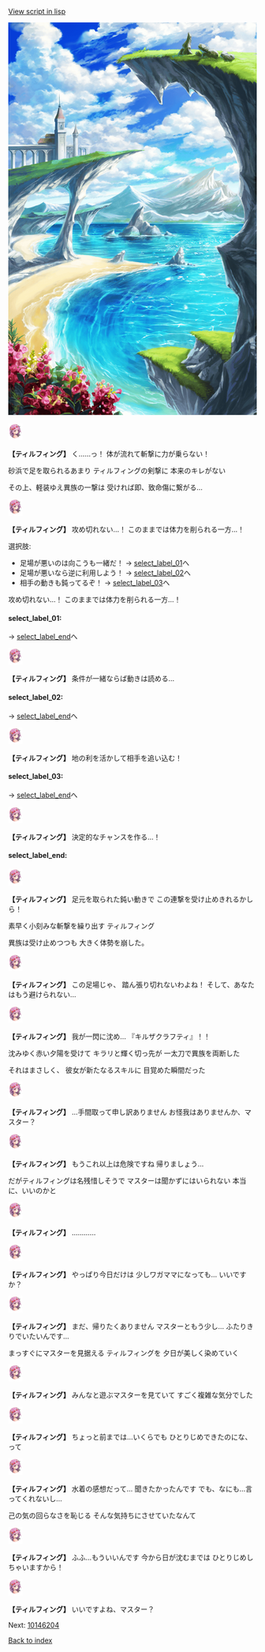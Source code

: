 [View script in lisp](../scripts/10146203.txt)

![lake.png](../images/backgrounds/lake.png)

<img src="../images/units/101461.png" alt="101461.png" height="34"/>

**【ティルフィング】**
く……っ！
体が流れて斬撃に力が乗らない！

砂浜で足を取られるあまり
ティルフィングの剣撃に
本来のキレがない

その上、軽装ゆえ異族の一撃は
受ければ即、致命傷に繋がる…

<img src="../images/units/101461.png" alt="101461.png" height="34"/>

**【ティルフィング】**
攻め切れない…！
このままでは体力を削られる一方…！

選択肢:
- 足場が悪いのは向こうも一緒だ！ → [select_label_01](#select_label_01)へ
- 足場が悪いなら逆に利用しよう！ → [select_label_02](#select_label_02)へ
- 相手の動きも鈍ってるぞ！ → [select_label_03](#select_label_03)へ

攻め切れない…！
このままでは体力を削られる一方…！

#### select_label_01:
 → [select_label_end](#select_label_end)へ

<img src="../images/units/101461.png" alt="101461.png" height="34"/>

**【ティルフィング】**
条件が一緒ならば動きは読める…

#### select_label_02:
 → [select_label_end](#select_label_end)へ

<img src="../images/units/101461.png" alt="101461.png" height="34"/>

**【ティルフィング】**
地の利を活かして相手を追い込む！

#### select_label_03:
 → [select_label_end](#select_label_end)へ

<img src="../images/units/101461.png" alt="101461.png" height="34"/>

**【ティルフィング】**
決定的なチャンスを作る…！

#### select_label_end:

<img src="../images/units/101461.png" alt="101461.png" height="34"/>

**【ティルフィング】**
足元を取られた鈍い動きで
この連撃を受け止めきれるかしら！

素早く小刻みな斬撃を繰り出す
ティルフィング

異族は受け止めつつも
大きく体勢を崩した。

<img src="../images/units/101461.png" alt="101461.png" height="34"/>

**【ティルフィング】**
この足場じゃ、
踏ん張り切れないわよね！
そして、あなたはもう避けられない…

<img src="../images/units/101461.png" alt="101461.png" height="34"/>

**【ティルフィング】**
我が一閃に沈め…
『キルザクラフティ』！！

沈みゆく赤い夕陽を受けて
キラリと輝く切っ先が
一太刀で異族を両断した

それはまさしく、
彼女が新たなるスキルに
目覚めた瞬間だった

<img src="../images/units/101461.png" alt="101461.png" height="34"/>

**【ティルフィング】**
…手間取って申し訳ありません
お怪我はありませんか、マスター？

<img src="../images/units/101461.png" alt="101461.png" height="34"/>

**【ティルフィング】**
もうこれ以上は危険ですね
帰りましょう…

だがティルフィングは名残惜しそうで
マスターは聞かずにはいられない
本当に、いいのかと

<img src="../images/units/101461.png" alt="101461.png" height="34"/>

**【ティルフィング】**
…………

<img src="../images/units/101461.png" alt="101461.png" height="34"/>

**【ティルフィング】**
やっぱり今日だけは
少しワガママになっても…
いいですか？

<img src="../images/units/101461.png" alt="101461.png" height="34"/>

**【ティルフィング】**
まだ、帰りたくありません
マスターともう少し…
ふたりきりでいたいんです…

まっすぐにマスターを見据える
ティルフィングを
夕日が美しく染めていく

<img src="../images/units/101461.png" alt="101461.png" height="34"/>

**【ティルフィング】**
みんなと遊ぶマスターを見ていて
すごく複雑な気分でした

<img src="../images/units/101461.png" alt="101461.png" height="34"/>

**【ティルフィング】**
ちょっと前までは…いくらでも
ひとりじめできたのにな、って

<img src="../images/units/101461.png" alt="101461.png" height="34"/>

**【ティルフィング】**
水着の感想だって…
聞きたかったんです
でも、なにも…言ってくれないし…

己の気の回らなさを恥じる
そんな気持ちにさせていたなんて

<img src="../images/units/101461.png" alt="101461.png" height="34"/>

**【ティルフィング】**
ふふ…もういいんです
今から日が沈むまでは
ひとりじめしちゃいますから！

<img src="../images/units/101461.png" alt="101461.png" height="34"/>

**【ティルフィング】**
いいですよね、マスター？

Next: [10146204](10146204.md)

[Back to index](index.md)
